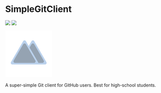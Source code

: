 # SimpleGitClient
[![](https://img.shields.io/badge/Version-1.0-green.svg)](https://github.com/negevvo/SimpleGitClient/releases/)
[![](https://img.shields.io/badge/License-MIT-1abc9c.svg)](license.md)

<img src="iconsAndMore/icon.png" height="150px"/>

A super-simple Git client for GitHub users. Best for high-school students.